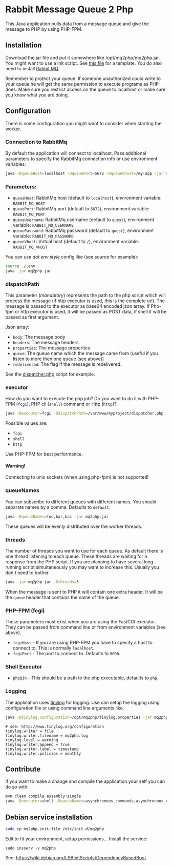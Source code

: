 # Rabbit Message Queue 2 Php

This Java application pulls data from a message queue and give the message to PHP by using PHP-FPM.

## Installation

Download the jar file and put it somewhere like /opt/mq2php/mq2php.jar. You might
want to use a init script. See [this file][initFile] for a template. You do also need to install [Rabbit MQ](http://www.rabbitmq.com/).

Remember to protect your queue. If someone unauthorized could write to your queue he will get the same permission to execute
programs as PHP does. Make sure you restrict access on the queue to localhost or make sure you know what you are doing.

## Configuration

There is some configuration you might want to consider when starting the worker.

### Connection to RabbitMq

By default the application will connect to localhost. Pass additional parameters to specify the RabbitMq connection info or use environment variables:

```bash
java -DqueueHost=localhost -DqueuePort=5672 -DqueueVhost=/my-app -jar mq2php.jar
```

### Parameters:

  * `queueHost`:  RabbitMq host (default to `localhost`), environment variable: `RABBIT_MQ_HOST`
  * `queuePort`:  RabbitMq port (default to `5672`), environment variable: `RABBIT_MQ_PORT`
  * `queueUsername`: RabbitMq username (default to `quest`), environment variable: `RABBIT_MQ_USERNAME`
  * `queuePassword`: RabbitMq password (default to `quest`), environment variable: `RABBIT_MQ_PASSWORD`
  * `queueVhost`: Virtual host (default to `/`), environment variable: `RABBIT_MQ_VHOST`

You can use *dot env style* config like (see source for example):

```bash
source ./.env
java -jar mq2php.jar
```

### dispatchPath

This parameter (*mandatory*) represents the path to the php script which will process the message (if http executor is used, this is the complete url).
The message is passed to the executor as base64 encoded json array. If Php-fpm or http executor is used, it will be passed as POST data, if shell it will be passed as first argument.

Json array:
  * `body`: The message body
  * `headers`: The message headers
  * `properties`: The message properties
  * `queue`: The queue name which the message came from (useful if you listen to more then one queue (see above))
  * `redelivered`: The flag if the message is redelivered.

See the [dispatcher.php][dispatcherFile] script for example.

### executor

How do you want to execute the php job? Do you want to do it with PHP-FPM (`fcgi`), PHP cli (`shell`) command or Http (`http`)?.

```bash 
java -Dexecutor=fcgi -DdispatchPath=/var/www/myproject/dispatcher.php -jar mq2php.jar
```

Possible values are:

 * `fcgi`
 * `shell`
 * `http`

Use PHP-FPM for best performance.

#### Warning!

Connecting to unix sockets (when using php-fpm) is not supported!

### queueNames

You can subscribe to different queues with different names. You should separate names by a comma.
Defaults to `default`.

```bash
java -DqueueNames=foo,bar,baz -jar mq2php.jar
```

These queues will be evenly distributed over the worker threads.

### threads

The number of threads you want to use for each queue. As default there is one thread listening to each queue. These
threads are waiting for a response from the PHP script. If you are planning to have several long running script
simultaneously you may want to increase this. Usually you don't need to bother.

```bash 
java -jar mq2php.jar -Dthreads=3
```

When the message is sent to PHP it will contain one extra header. It will be the `queue` header that contains the
name of the queue.

### PHP-FPM (fcgi)

These parameters must exist when you are using the FastCGI executor. They can be passed from command line or from environment variables (see above).

* `fcgiHost` - If you are using PHP-FPM you have to specify a host to connect to. This is normally `localhost`.
* `fcgiPort` - The port to connect to. Defaults to `9000`.

### Shell Executor

* `phpBin` - This should be a path to the php executable, defaults to `php`.

### Logging

The application uses [tinylog](http://www.tinylog.org/configuration) for logging.
Use can setup the logging using configuration file or using command line arguments like:

```bash 
java -Dtinylog.configuration=/opt/mq2php/tinylog.properties -jar mq2php.jar
```
  
    # see: http://www.tinylog.org/configuration
    tinylog.writer = file
    tinylog.writer.filename = mq2php.log
    tinylog.level = warning
    tinylog.writer.append = true
    tinylog.writer.label = timestamp
    tinylog.writer.policies = monthly

## Contribute

If you want to make a change and compile the application your self you can do so with:

```bash
mvn clean compile assembly:single
java -Dexecutor=shell -DqueueNames=asynchronous_commands,asynchronous_events -jar target/mq2php-0.6.0-SNAPSHOT-jar-with-dependencies.jar
```

## Debian service installation

```bash
sudo cp mq2php.init-file /etc/init.d/mq2php
```

Edit to fit your environment, setup permissions... Install the service:

```
sudo insserv -v mq2php
```

See: https://wiki.debian.org/LSBInitScripts/DependencyBasedBoot

[initFile]: https://github.com/mishal/mq2php/blob/master/mq2php.init-file
[dispatcherFile]: https://github.com/mishal/mq2php/blob/master/dispatcher.php
